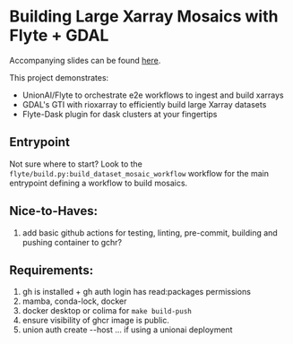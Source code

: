 # Building Large Xarray Mosaics with Flyte + GDAL
Accompanying slides can be found [here](https://docs.google.com/presentation/d/1kGUqyaFuJjAu9upxVZpFDRlxjcI27u2EJpHvfjQiOYQ/edit?usp=sharing).

This project demonstrates:
- UnionAI/Flyte to orchestrate e2e workflows to ingest and build xarrays
- GDAL's GTI with rioxarray to efficiently build large Xarray datasets
- Flyte-Dask plugin for dask clusters at your fingertips


## Entrypoint
Not sure where to start? Look to the `flyte/build.py:build_dataset_mosaic_workflow`
workflow for the main entrypoint defining a workflow to build mosaics.

## Nice-to-Haves:
1. add basic github actions for testing, linting, pre-commit, building and pushing container to gchr?

## Requirements:
1. gh is installed + gh auth login has read:packages permissions
2. mamba, conda-lock, docker
3. docker desktop or colima for `make build-push`
4. ensure visibility of ghcr image is public.
5. union auth create --host ... if using a unionai deployment
